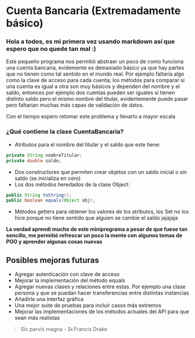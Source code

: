 # Cuenta Bancaria (Extremadamente básico)

### Hola a todos, es mi primera vez usando markdown así que espero que no quede tan mal :)
Este pequeño programa nos permitió abstraer un poco de como funciona una cuenta bancaria, evidemente es demasiado básico
ya que hay partes que no tienen como tal sentido en el mundo real. Por ejemplo faltaría algo como la clave de acceso para cada cuenta;
los métodos para comparar si una cuenta es igual a otra son muy básicos y dependen del nombre y el saldo, entonces por ejemplo dos cuentas 
pueden ser iguales si tienen distinto saldo pero el mismo nombre del titular, evidentemente puede pasar pero faltarían muchas más capas de validación de datos.

Con el tiempo espero retomar este problema y llevarlo a mayor escala

### ¿Qué contiene la clase CuentaBancaria?
- Atributos para el nombre del titular y el saldo que este tiene:
```java
private String nombreTitular;
private double saldo;
```
- Dos constructores que permiten crear objetos con un saldo inicial o sin saldo (se inicializa en cero)
- Los dos métodos heredados de la clase Object:
```java
public String toString();
public boolean equals(Object obj);
```
- Métodos getters para obtener los valores de los atributos, los Set no los hice porque no tiene sentido que alguien se cambie el saldo jajajaja

**La verdad aprendí mucho de este miniprograma a pesar de que fuese tan sencillo,  me permitió refrescar un poco la mente con algunos temas de POO y aprender algunas cosas nuevas**


## Posibles mejoras futuras
- Agregar autenticación con clave de acceso
- Mejorar la implementación del método equals
- Agregar nuevas clases y relaciones entre estas. Por ejemplo una clase persona y que se puedan hacer transferencias entre distintas instancias
- Añadirle una interfaz gráfica 
- Una mejor suite de pruebas para incluir casos más extremos
- Mejorar las implementaciones de los métodos actuales del API para que sean más realistas

>Sic parvis magna - Sr.Francis Drake
